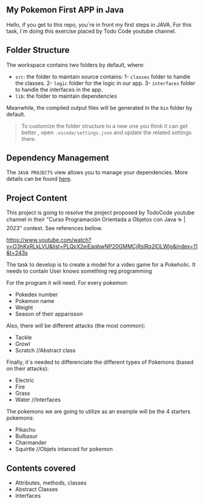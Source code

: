 ## My Pokemon First APP in Java

Hello, if you get to this repo, you´re in front my first steps in JAVA. For this task, I´m doing this exercise placed by Todo Code youtube channel.

## Folder Structure

The workspace contains two folders by default, where:

- `src`: the folder to maintain source contains:
    1- `classes` folder to handle the classes.
    2- `logic` folder for the logic in our app.
    3- `interfaces` folder to handle the interfaces in the app.
- `lib`: the folder to maintain dependencies

Meanwhile, the compiled output files will be generated in the `bin` folder by default.

> To customize the folder structure to a new one you think it can get better , open `.vscode/settings.json` and update the related settings there.

## Dependency Management

The `JAVA PROJECTS` view allows you to manage your dependencies. More details can be found [here](https://github.com/microsoft/vscode-java-dependency#manage-dependencies).

## Project Content

This project is going to resolve the project proposed by TodoCode youtube channel in their "Curso Programación Orientada a Objetos con Java ☕ | 2023" context. 
See references bellow.


https://www.youtube.com/watch?v=O3hKxRLkLVU&list=PLQxX2eiEaqbwNP20GMMCjRslRq2lOLWlg&index=11&t=243s

The task to develop is to create a model for a video game for a Pokeholic. It needs to contain 
User knows something reg programming

For the program it will need.
For every pokemon:
- Pokedex number
- Pokemon name
- Weight
- Season of their apparisson

Also, there will be different attacks (the most common): 
- Tackle
- Growl
- Scratch
//Abstract class

Finally, it´s needed to differenciate the different types of Pokemons (based on their attacks):
- Electric
- Fire
- Grass
- Water
//Interfaces

The pokemons we are going to utilize as an example will be the 4 starters pokemons:
- Pikachu
- Bulbasur
- Charmander
- Squirtle
//Objets intanced for pokemon

## Contents covered
- Attributes, methods, classes
- Abstract Classes
- Interfaces

